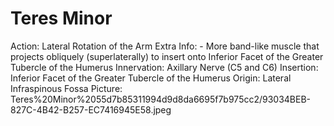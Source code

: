 # Teres Minor

Action: Lateral Rotation of the Arm
Extra Info: - More band-like muscle that projects obliquely (superlaterally) to insert onto Inferior Facet of the Greater Tubercle of the Humerus
Innervation: Axillary Nerve (C5 and C6)
Insertion: Inferior Facet of the Greater Tubercle of the Humerus
Origin: Lateral Infraspinous Fossa
Picture: Teres%20Minor%2055d7b85311994d9d8da6695f7b975cc2/93034BEB-827C-4B42-B257-EC7416945E58.jpeg